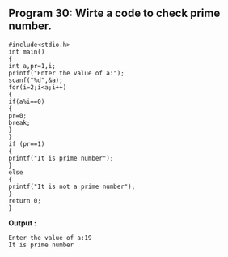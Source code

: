 ## Program 30: Wirte a code to check prime number.
```
#include<stdio.h>
int main()
{
int a,pr=1,i;
printf("Enter the value of a:");
scanf("%d",&a);
for(i=2;i<a;i++) 
{
if(a%i==0)
{
pr=0;
break;
} 
}
if (pr==1)
{
printf("It is prime number");
}
else
{
printf("It is not a prime number");
}
return 0;
}
```
**Output :**
```
Enter the value of a:19
It is prime number
```
